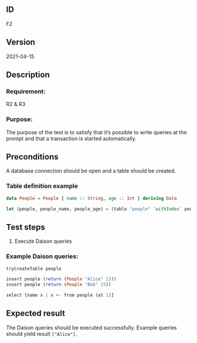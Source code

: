 ## ID

F2

## Version

2021-04-15

## Description

### Requirement: 
R2 & R3

### Purpose:
The purpose of the test is to satisfy that it’s possible to write queries at the prompt and that a transaction is started automatically.

## Preconditions
A database connection should be open and a table should be created.

### Table definition example

```haskell
data People = People { name :: String, age :: Int } deriving Data

let (people, people_name, people_age) = (table "people" `withIndex` people_name `withIndex` people_age :: Table People, index people "name" name :: Index People String, index people "age" age :: Index People Int)
```

## Test steps

1. Execute Daison queries

### Example Daison queries:
```haskell
tryCreateTable people

insert people (return (People "Alice" 23))
insert people (return (People "Bob" 25))

select [name x | x <- from people (at 1)]
```

## Expected result

The Daison queries should be executed successfully.
Example queries should yield result `["Alice"]`.